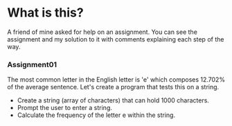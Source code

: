 # What is this?

A friend of mine asked for help on an assignment. You can see the assignment and my solution to it with comments explaining each step of the way. 


### Assignment01
The most common letter in the English letter is 'e' which composes 12.702% of the average sentence.
Let's create a program that tests this on a string.
- Create a string (array of characters) that can hold 1000 characters.
- Prompt the user to enter a string.
- Calculate the frequency of the letter e within the string.
